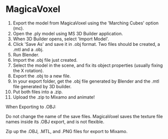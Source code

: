 ﻿# MagicaVoxel

1. Export the model from MagicaVoxel using the 'Marching Cubes' option (mc).
2. Open the .ply model using MS 3D Builder application.
3. When 3D Builder opens, select 'Import Model'.
4. Click 'Save As' and save it in .obj format.  Two files should be created, a .mtl and a .obj.
5. Run Blender.
6. Import the .obj file just created.
7. Select the model in the scene, and fix its object properties (usually fixing the X rotation).
8. Export the .obj to a new file.
9. In your export folder, get the .obj file generated by Blender and the .mtl file generated by 3D builder.
10. Put both files into a .zip.
11. Upload the .zip to Mixamo and animate!

When Exporting to .OBJ:

Do not change the name of the save files.  MagicaVoxel saves the texture file names inside its .OBJ export, and is not flexible.

Zip up the .OBJ, .MTL, and .PNG files for export to Mixamo.
